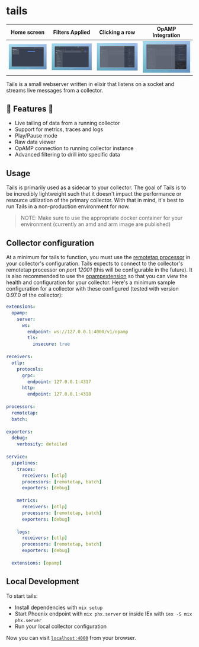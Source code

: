 # tails

| Home screen                             | Filters Applied                                                  | Clicking a row                                   | OpAMP Integration                                       |
| --------------------------------------- | ---------------------------------------------------------------- | ------------------------------------------------ | ------------------------------------------------------- |
| ![home](images/home.jpeg "home screen") | ![filters](images/filters.jpeg "main page with filters applied") | ![clicked](images/clicked.jpeg "clicking a row") | ![config](images/config.jpeg "showing collector opamp") |

Tails is a small webserver written in elixir that listens on a socket and streams live messages from a collector.

## :tada: Features :tada:
* Live tailing of data from a running collector
* Support for metrics, traces and logs
* Play/Pause mode
* Raw data viewer
* OpAMP connection to running collector instance
* Advanced filtering to drill into specific data

## Usage

Tails is primarily used as a sidecar to your collector. The goal of Tails is to be incredibly lightweight such that it doesn't impact the performance or resource utilization of the primary collector. With that in mind, it's best to run Tails in a non-production environment for now.

> NOTE: Make sure to use the appropriate docker container for your environment (currently an amd and arm image are published)

## Collector configuration

At a minimum for tails to function, you must use the [remotetap processor](https://github.com/open-telemetry/opentelemetry-collector-contrib/tree/main/processor/remotetapprocessor) in your collector's configuration. Tails expects to connect to the collector's remotetap processor on _port 12001_ (this will be configurable in the future). It is also recommended to use the [opampextension](https://github.com/open-telemetry/opentelemetry-collector-contrib/tree/main/extension/opampextension) so that you can view the health and configuration for your collector. Here's a minimum sample configuration for a collector with these configured (tested with version 0.97.0 of the collector):

```yaml
extensions:
  opamp:
    server:
      ws:
        endpoint: ws://127.0.0.1:4000/v1/opamp
        tls:
          insecure: true

receivers:
  otlp:
    protocols:
      grpc:
        endpoint: 127.0.0.1:4317
      http:
        endpoint: 127.0.0.1:4318

processors:
  remotetap:
  batch:

exporters:
  debug:
    verbosity: detailed

service:
  pipelines:
    traces:
      receivers: [otlp]
      processors: [remotetap, batch]
      exporters: [debug]

    metrics:
      receivers: [otlp]
      processors: [remotetap, batch]
      exporters: [debug]

    logs:
      receivers: [otlp]
      processors: [remotetap, batch]
      exporters: [debug]

  extensions: [opamp]
```

## Local Development

To start tails:

- Install dependencies with `mix setup`
- Start Phoenix endpoint with `mix phx.server` or inside IEx with `iex -S mix phx.server`
- Run your local collector configuration

Now you can visit [`localhost:4000`](http://localhost:4000) from your browser.
